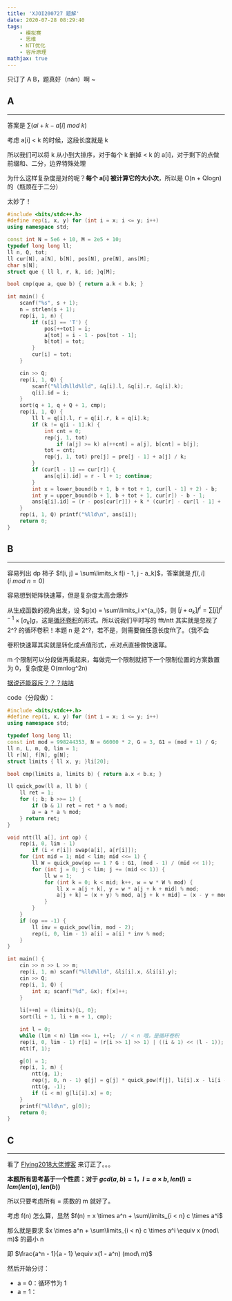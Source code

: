 ```yaml
---
title: 'XJOI200727 题解'
date: 2020-07-28 08:29:40
tags: 
    - 模拟赛
    - 思维
    - NTT优化
    - 容斥原理
mathjax: true
---
```


只订了 A B，题真好（nán）啊 ~

## A
-----

答案是 $\sum (ai + k - a[i]\ mod\ k)$

考虑 a[i] < k 的时候，这段长度就是 k

所以我们可以将 k 从小到大排序，对于每个 k 删掉 < k 的 a[i]，对于剩下的点做前缀和、二分，边界特殊处理

为什么这样复杂度是对的呢？**每个 a[i] 被计算它的大小次**，所以是 O(n + Qlogn) 的（瓶颈在于二分）

太妙了！

``` c++
#include <bits/stdc++.h>
#define rep(i, x, y) for (int i = x; i <= y; i++)
using namespace std;

const int N = 5e6 + 10, M = 2e5 + 10;
typedef long long ll;
ll n, Q, tot;
ll cur[N], a[N], b[N], pos[N], pre[N], ans[M];
char s[N];
struct que { ll l, r, k, id; }q[M];

bool cmp(que a, que b) { return a.k < b.k; }

int main() {
    scanf("%s", s + 1);
    n = strlen(s + 1);
    rep(i, 1, n) {
        if (s[i] == 'T') {
            pos[++tot] = i;
            a[tot] = i - 1 - pos[tot - 1];
            b[tot] = tot;
        }
        cur[i] = tot;
    }

    cin >> Q;
    rep(i, 1, Q) {
        scanf("%lld%lld%lld", &q[i].l, &q[i].r, &q[i].k);
        q[i].id = i;
    }
    sort(q + 1, q + Q + 1, cmp);
    rep(i, 1, Q) {
        ll l = q[i].l, r = q[i].r, k = q[i].k;
        if (k != q[i - 1].k) {
            int cnt = 0;
            rep(j, 1, tot)
                if (a[j] >= k) a[++cnt] = a[j], b[cnt] = b[j];
            tot = cnt;
            rep(j, 1, tot) pre[j] = pre[j - 1] + a[j] / k;
        }
        if (cur[l - 1] == cur[r]) {
            ans[q[i].id] = r - l + 1; continue;
        }
        int x = lower_bound(b + 1, b + tot + 1, cur[l - 1] + 2) - b;
        int y = upper_bound(b + 1, b + tot + 1, cur[r]) - b - 1;
        ans[q[i].id] = (r - pos[cur[r]]) + k * (cur[r] - cur[l - 1] + (pre[y] - pre[x - 1]) + (pos[cur[l - 1] + 1] - l) / k);
    }
    rep(i, 1, Q) printf("%lld\n", ans[i]);
    return 0;
}
```

## B
-----

容易列出 dp 柿子 $f[i, j] = \sum\limits_k f[i - 1, j - a_k]$，答案就是 $f[l, i](i\ mod\ n = 0)$

容易想到矩阵快速幂，但是复杂度太高会爆炸

从生成函数的视角出发，设 $g(x) = \sum\limits_i x^{a_i}$，则 $[j + a_k] f^i = \sum [j]f^{i - 1} \times [a_k] g$，这是[循环卷积](https://www.cnblogs.com/birchtree/p/12287474.html)的形式。所以说我们平时写的 fft/ntt 其实就是忽视了 2^? 的循环卷积！本题 n 是 2^?，若不是，则需要做任意长度fft了。（我不会

卷积快速幂其实就是转化成点值形式，点对点直接做快速幂。

m 个限制可以分段做再乘起来，每做完一个限制就把下一个限制位置的方案数置为 0，复杂度是 O(mnlog^2n)

[据说还能容斥？？？咕咕](https://www.cnblogs.com/Flying2018/p/13387482.html)

code（分段做）：
``` c++
#include <bits/stdc++.h>
#define rep(i, x, y) for (int i = x; i <= y; i++)
using namespace std;

typedef long long ll;
const int mod = 998244353, N = 66000 * 2, G = 3, G1 = (mod + 1) / G;
ll n, L, m, Q, lim = 1;
ll r[N], f[N], g[N];
struct limits { ll x, y; }li[20];

bool cmp(limits a, limits b) { return a.x < b.x; }

ll quick_pow(ll a, ll b) {
    ll ret = 1;
    for (; b; b >>= 1) {
        if (b & 1) ret = ret * a % mod;
        a = a * a % mod;
    } return ret;
}

void ntt(ll a[], int op) {
    rep(i, 0, lim - 1)
        if (i < r[i]) swap(a[i], a[r[i]]);
    for (int mid = 1; mid < lim; mid <<= 1) {
        ll W = quick_pow(op == 1 ? G : G1, (mod - 1) / (mid << 1));
        for (int j = 0; j < lim; j += (mid << 1)) {
            ll w = 1;
            for (int k = 0; k < mid; k++, w = w * W % mod) {
                ll x = a[j + k], y = w * a[j + k + mid] % mod;
                a[j + k] = (x + y) % mod, a[j + k + mid] = (x - y + mod) % mod;
            }
        }
    }
    if (op == -1) {
        ll inv = quick_pow(lim, mod - 2);
        rep(i, 0, lim - 1) a[i] = a[i] * inv % mod;
    }
}

int main() {
    cin >> n >> L >> m;
    rep(i, 1, m) scanf("%lld%lld", &li[i].x, &li[i].y);
    cin >> Q;
    rep(i, 1, Q) {
        int x; scanf("%d", &x); f[x]++;
    }
    
    li[++m] = (limits){L, 0};
    sort(li + 1, li + m + 1, cmp);

    int l = 0;
    while (lim < n) lim <<= 1, ++l;  // < n 哦，是循环卷积
    rep(i, 0, lim - 1) r[i] = (r[i >> 1] >> 1) | ((i & 1) << (l - 1));
    ntt(f, 1);

    g[0] = 1;
    rep(i, 1, m) {
        ntt(g, 1);
        rep(j, 0, n - 1) g[j] = g[j] * quick_pow(f[j], li[i].x - li[i - 1].x) % mod;  // 点值直接做快速幂
        ntt(g, -1);
        if (i < m) g[li[i].x] = 0;
    }
    printf("%lld\n", g[0]);
    return 0;
}
```

## C
-----

看了 [Flying2018大佬博客](https://www.cnblogs.com/Flying2018/p/13399374.html) 来订正了。。。

**本题所有思考基于一个性质：对于 $gcd(a, b) = 1$，$l = a \times b$, $len(l) = lcm(len(a), len(b))$**

所以只要考虑所有 = 质数的 m 就好了。

考虑 f(n) 怎么算，显然 $f(n) = x \times a^n + \sum\limits_{i < n} c \times a^i$

那么就是要求 $x \times a^n + \sum\limits_{i < n} c \times a^i \equiv x (mod\ m)$ 的最小 n

即 $\frac{a^n - 1}{a - 1} \equiv x(1 - a^n) (mod\ m)$ 

然后开始分讨：

* a = 0：循环节为 1
* a = 1：